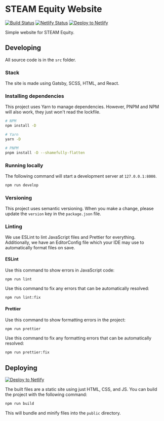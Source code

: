 # STEAM Equity Website

[![Build Status](https://github.com/pizzafox/steam-equity-website/workflows/Node.js%20CI/badge.svg)](https://github.com/pizzafox/steam-equity-website/actions)
[![Netlify Status](https://api.netlify.com/api/v1/badges/020ffcb2-c56d-4c05-9809-686bc99cbec5/deploy-status)](https://app.netlify.com/sites/steam-equity/deploys)
[![Deploy to Netlify](https://www.netlify.com/img/deploy/button.svg)](https://app.netlify.com/start/deploy?repository=https://github.com/pizzafox/steam-equity-website)

Simple website for STEAM Equity.

## Developing

All source code is in the `src` folder.

### Stack

The site is made using Gatsby, SCSS, HTML, and React.

### Installing dependencies

This project uses Yarn to manage dependencies.
However, PNPM and NPM will also work, they just won't read the lockfile.

```sh
# NPM
npm install -D

# Yarn
yarn -D

# PNPM
pnpm install -D --shamefully-flatten
```

### Running locally

The following command will start a development server at `127.0.0.1:8000`.

```sh
npm run develop
```

### Versioning

This project uses semantic versioning.
When you make a change, please update the `version` key in the `package.json` file.

### Linting

We use ESLint to lint JavaScript files and Prettier for everything.
Additionally, we have an EditorConfig file which your IDE may use to automatically format files on save.

#### ESLint

Use this command to show errors in JavaScript code:

```sh
npm run lint
```

Use this command to fix any errors that can be automatically resolved:

```sh
npm run lint:fix
```

#### Prettier

Use this command to show formatting errors in the project:

```sh
npm run prettier
```

Use this command to fix any formatting errors that can be automatically resolved:

```sh
npm run prettier:fix
```

## Deploying

[![Deploy to Netlify](https://www.netlify.com/img/deploy/button.svg)](https://app.netlify.com/start/deploy?repository=https://github.com/pizzafox/steam-equity-website)

The built files are a static site using just HTML, CSS, and JS.
You can build the project with the following command:

```sh
npm run build
```

This will bundle and minify files into the `public` directory.
